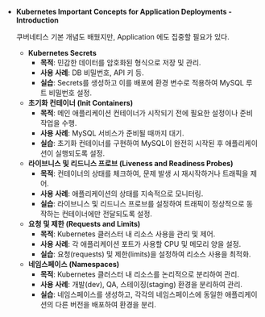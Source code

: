- **Kubernetes Important Concepts for Application Deployments -Introduction**
    
    
    쿠버네티스 기본 개념도 배웠지만, Application 에도 집중할 필요가 있다.
    
    - **Kubernetes Secrets**
        - **목적**: 민감한 데이터를 암호화된 형식으로 저장 및 관리.
        - **사용 사례**: DB 비밀번호, API 키 등.
        - **실습**: Secrets를 생성하고 이를 배포에 환경 변수로 적용하여 MySQL 루트 비밀번호 설정.
    - **초기화 컨테이너 (Init Containers)**
        - **목적**: 메인 애플리케이션 컨테이너가 시작되기 전에 필요한 설정이나 준비 작업을 수행.
        - **사용 사례**: MySQL 서비스가 준비될 때까지 대기.
        - **실습**: 초기화 컨테이너를 구현하여 MySQL이 완전히 시작된 후 애플리케이션이 실행되도록 설정.
    - **라이브니스 및 리드니스 프로브 (Liveness and Readiness Probes)**
        - **목적**: 컨테이너의 상태를 체크하여, 문제 발생 시 재시작하거나 트래픽을 제어.
        - **사용 사례**: 애플리케이션의 상태를 지속적으로 모니터링.
        - **실습**: 라이브니스 및 리드니스 프로브를 설정하여 트래픽이 정상적으로 동작하는 컨테이너에만 전달되도록 설정.
    - **요청 및 제한 (Requests and Limits)**
        - **목적**: Kubernetes 클러스터 내 리소스 사용을 관리 및 제어.
        - **사용 사례**: 각 애플리케이션 포트가 사용할 CPU 및 메모리 양을 설정.
        - **실습**: 요청(requests) 및 제한(limits)을 설정하여 리소스 사용을 최적화.
    - **네임스페이스 (Namespaces)**
        - **목적**: Kubernetes 클러스터 내 리소스를 논리적으로 분리하여 관리.
        - **사용 사례**: 개발(dev), QA, 스테이징(staging) 환경을 분리하여 관리.
        - **실습**: 네임스페이스를 생성하고, 각각의 네임스페이스에 동일한 애플리케이션의 다른 버전을 배포하여 환경을 분리.
